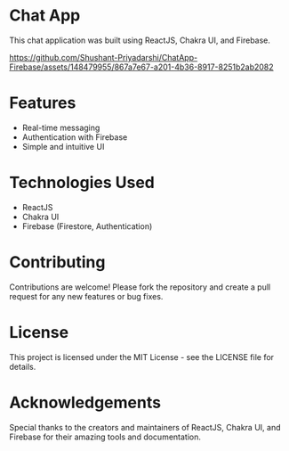# Chat App
This chat application was built using ReactJS, Chakra UI, and Firebase.

https://github.com/Shushant-Priyadarshi/ChatApp-Firebase/assets/148479955/867a7e67-a201-4b36-8917-8251b2ab2082

# Features
- Real-time messaging
- Authentication with Firebase
- Simple and intuitive UI

# Technologies Used
- ReactJS
- Chakra UI
- Firebase (Firestore, Authentication)

# Contributing
Contributions are welcome! Please fork the repository and create a pull request for any new features or bug fixes.

# License
This project is licensed under the MIT License - see the LICENSE file for details.

# Acknowledgements
Special thanks to the creators and maintainers of ReactJS, Chakra UI, and Firebase for their amazing tools and documentation.










